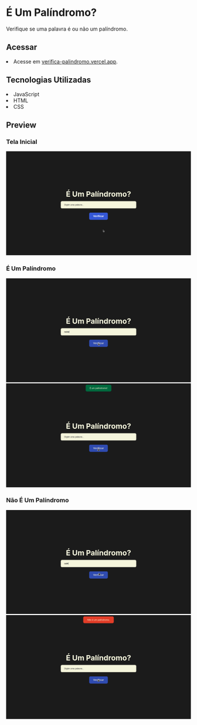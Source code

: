 # É Um Palíndromo?

Verifique se uma palavra é ou não um palíndromo.

## Acessar

<li>Acesse em <a href="https://verifica-palindromo.vercel.app/">verifica-palindromo.vercel.app</a>.</li>

## Tecnologias Utilizadas

<li>JavaScript</li>
<li>HTML</li>
<li>CSS</li>

## Preview

### Tela Inicial
![Alt text](prints/tela-inicial.png)

### É Um Palíndromo
![Alt text](prints/radar.png)
![Alt text](prints/sim.png)

### Não É Um Palíndromo
![Alt text](prints/cafe.png)
![Alt text](prints/nao.png)
